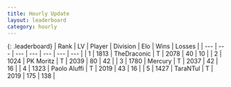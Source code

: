 ```yaml
---
title: Hourly Update
layout: leaderboard
category: hourly
---
```


{: .leaderboard}
| Rank | LV | Player | Division | Elo | Wins | Losses |
| --- | --- | --- | --- | --- | --- | --- |
| <span data-change="0">1</span> | 1813 | <span title="ID: 544310">TheDraconic</span> | T | <span data-change="13">2078</span> | <span data-change="3">40</span> | <span data-change="0">10</span> |
| <span data-change="1">2</span> | 1024 | <span title="ID: 427478">PK Moritz</span> | T | <span data-change="5">2039</span> | <span data-change="1">80</span> | <span data-change="0">42</span> |
| <span data-change="-1">3</span> | 1780 | <span title="ID: 692745">Mercury</span> | T | <span data-change="0">2037</span> | <span data-change="0">42</span> | <span data-change="0">16</span> |
| <span data-change="0">4</span> | 1323 | <span title="ID: 512212">Paolo Aluffi</span> | T | <span data-change="0">2019</span> | <span data-change="0">43</span> | <span data-change="0">16</span> |
| <span data-change="0">5</span> | 1427 | <span title="ID: 285323">TaraNTul</span> | T | <span data-change="0">2019</span> | <span data-change="0">175</span> | <span data-change="0">138</span> |